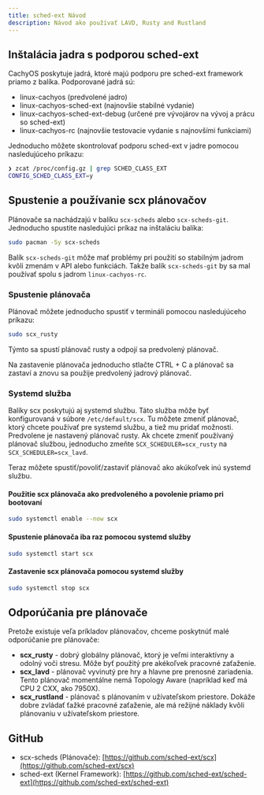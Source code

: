 ```yaml
---
title: sched-ext Návod
description: Návod ako používať LAVD, Rusty and Rustland
---
```


## Inštalácia jadra s podporou sched-ext

CachyOS poskytuje jadrá, ktoré majú podporu pre sched-ext framework priamo z balíka. 
Podporované jadrá sú:
- linux-cachyos (predvolené jadro)
- linux-cachyos-sched-ext (najnovšie stabilné vydanie)
- linux-cachyos-sched-ext-debug (určené pre vývojárov na vývoj a prácu so sched-ext)
- linux-cachyos-rc (najnovšie testovacie vydanie s najnovšími funkciami)

Jednoducho môžete skontrolovať podporu sched-ext v jadre pomocou nasledujúceho príkazu:
```bash
❯ zcat /proc/config.gz | grep SCHED_CLASS_EXT
CONFIG_SCHED_CLASS_EXT=y
```

## Spustenie a používanie scx plánovačov

Plánovače sa nachádzajú v balíku `scx-scheds` alebo `scx-scheds-git`.
Jednoducho spustite nasledujúci príkaz na inštaláciu balíka:
```sh
sudo pacman -Sy scx-scheds
```

Balík `scx-scheds-git` môže mať problémy pri použití so stabilným jadrom kvôli zmenám v API alebo funkciách. Takže balík `scx-scheds-git` by sa mal používať spolu s jadrom `linux-cachyos-rc`.

### Spustenie plánovača

Plánovač môžete jednoducho spustiť v termináli pomocou nasledujúceho príkazu:
```sh
sudo scx_rusty
```

Týmto sa spustí plánovač rusty a odpojí sa predvolený plánovač.

Na zastavenie plánovača jednoducho stlačte CTRL + C a plánovač sa zastaví a znovu sa použije predvolený jadrový plánovač.

### Systemd služba

Balíky scx poskytujú aj systemd službu. Táto služba môže byť konfigurovaná v súbore `/etc/default/scx`.
Tu môžete zmeniť plánovač, ktorý chcete používať pre systemd službu, a tiež mu pridať možnosti.
Predvolene je nastavený plánovač rusty. Ak chcete zmeniť používaný plánovač službou, jednoducho zmeňte `SCX_SCHEDULER=scx_rusty` na `SCX_SCHEDULER=scx_lavd`.

Teraz môžete spustiť/povoliť/zastaviť plánovač ako akúkoľvek inú systemd službu.

#### Použitie scx plánovača ako predvoleného a povolenie priamo pri bootovaní

```sh
sudo systemctl enable --now scx
```

#### Spustenie plánovača iba raz pomocou systemd služby

```sh
sudo systemctl start scx
```

#### Zastavenie scx plánovača pomocou systemd služby

```sh
sudo systemctl stop scx
```

## Odporúčania pre plánovače

Pretože existuje veľa príkladov plánovačov, chceme poskytnúť malé odporúčanie pre plánovače:
- **scx_rusty** - dobrý globálny plánovač, ktorý je veľmi interaktívny a odolný voči stresu. Môže byť použitý pre akékoľvek pracovné zaťaženie.
- **scx_lavd** - plánovač vyvinutý pre hry a hlavne pre prenosné zariadenia. Tento plánovač momentálne nemá Topology Aware (napríklad keď má CPU 2 CXX, ako 7950X).
- **scx_rustland** - plánovač s plánovaním v užívateľskom priestore. Dokáže dobre zvládať ťažké pracovné zaťaženie, ale má režijné náklady kvôli plánovaniu v užívateľskom priestore.

## GitHub

- scx-scheds (Plánovače): [https://github.com/sched-ext/scx](https://github.com/sched-ext/scx)
- sched-ext (Kernel Framework): [https://github.com/sched-ext/sched-ext](https://github.com/sched-ext/sched-ext)